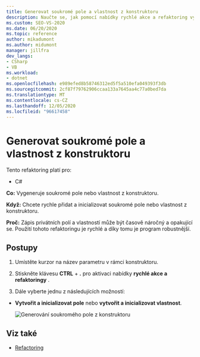 ```yaml
---
title: Generovat soukromé pole a vlastnost z konstruktoru
description: Naučte se, jak pomocí nabídky rychlé akce a refaktoring vytvořit soukromé pole nebo vlastnost z konstruktoru.
ms.custom: SEO-VS-2020
ms.date: 06/20/2020
ms.topic: reference
author: mikadumont
ms.author: midumont
manager: jillfra
dev_langs:
- CSharp
- VB
ms.workload:
- dotnet
ms.openlocfilehash: e989efed8b58746312ed5f5a510efa049393f3db
ms.sourcegitcommit: 2cf87f79762906ccaa133a7645aa4c77a0bed7da
ms.translationtype: MT
ms.contentlocale: cs-CZ
ms.lasthandoff: 12/05/2020
ms.locfileid: "96617458"
---
```

# <a name="generate-private-field-and-property-from-constructor"></a>Generovat soukromé pole a vlastnost z konstruktoru

Tento refaktoring platí pro: 

- C# 

**Co:** Vygeneruje soukromé pole nebo vlastnost z konstruktoru. 

**Když:** Chcete rychle přidat a inicializovat soukromé pole nebo vlastnost z konstruktoru.

**Proč:** Zápis privátních polí a vlastností může být časově náročný a opakující se. Použití tohoto refaktoringu je rychlé a díky tomu je program robustnější.

## <a name="how-to"></a>Postupy 

1. Umístěte kurzor na název parametru v rámci konstruktoru.

2. Stiskněte klávesu **CTRL** + **.** pro aktivaci nabídky **rychlé akce a refaktoringy** .
   
3. Dále vyberte jednu z následujících možností:

- **Vytvořit a inicializovat pole** nebo **vytvořit a inicializovat vlastnost**.

   ![Generování soukromého pole z konstruktoru](media/generate-private-field-from-constructor.png)

## <a name="see-also"></a>Viz také 

- [Refactoring](../refactoring-in-visual-studio.md)

